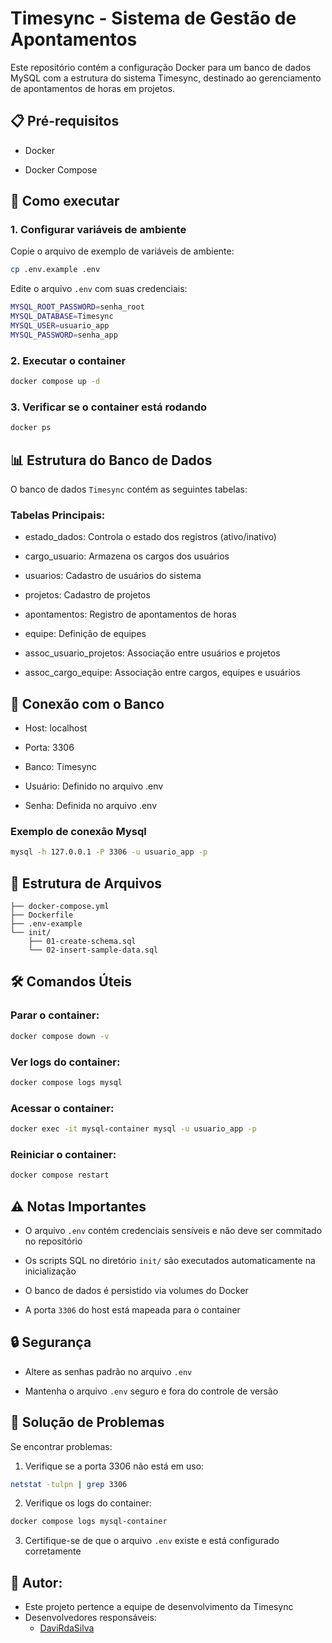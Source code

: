 
# Timesync - Sistema de Gestão de Apontamentos

Este repositório contém a configuração Docker para um banco de dados MySQL com a estrutura do sistema Timesync, destinado ao gerenciamento de apontamentos de horas em projetos.

## 📋 Pré-requisitos

- Docker

- Docker Compose

## 🚀 Como executar

### 1. Configurar variáveis de ambiente

Copie o arquivo de exemplo de variáveis de ambiente:

```bash
cp .env.example .env
```

Edite o arquivo ```.env``` com suas credenciais:

```bash
MYSQL_ROOT_PASSWORD=senha_root
MYSQL_DATABASE=Timesync
MYSQL_USER=usuario_app
MYSQL_PASSWORD=senha_app
```

### 2. Executar o container

```bash
docker compose up -d
```

### 3. Verificar se o container está rodando

```bash
docker ps 
```

## 📊 Estrutura do Banco de Dados

O banco de dados ```Timesync``` contém as seguintes tabelas:

### Tabelas Principais:

- estado_dados: Controla o estado dos registros (ativo/inativo)

- cargo_usuario: Armazena os cargos dos usuários

- usuarios: Cadastro de usuários do sistema

- projetos: Cadastro de projetos

- apontamentos: Registro de apontamentos de horas

- equipe: Definição de equipes

- assoc_usuario_projetos: Associação entre usuários e projetos

- assoc_cargo_equipe: Associação entre cargos, equipes e usuários

## 🔌 Conexão com o Banco

- Host: localhost

- Porta: 3306

- Banco: Timesync

- Usuário: Definido no arquivo .env

- Senha: Definida no arquivo .env

### Exemplo de conexão Mysql

```bash
mysql -h 127.0.0.1 -P 3306 -u usuario_app -p
```

## 📁 Estrutura de Arquivos

```text
├── docker-compose.yml
├── Dockerfile
├── .env-example
└── init/
    ├── 01-create-schema.sql
    └── 02-insert-sample-data.sql
```

## 🛠 Comandos Úteis

### Parar o container:

```bash
docker compose down -v
```

### Ver logs do container:

```bash
docker compose logs mysql
```

### Acessar o container:

```bash
docker exec -it mysql-container mysql -u usuario_app -p
```

### Reiniciar o container:

```bash
docker compose restart
```

## ⚠️ Notas Importantes

- O arquivo ```.env``` contém credenciais sensíveis e não deve ser commitado no repositório

- Os scripts SQL no diretório ```init/``` são executados automaticamente na inicialização

- O banco de dados é persistido via volumes do Docker

- A porta ```3306``` do host está mapeada para o container

## 🔒 Segurança

- Altere as senhas padrão no arquivo ```.env```

- Mantenha o arquivo ```.env``` seguro e fora do controle de versão

## 🐛 Solução de Problemas

Se encontrar problemas:

1. Verifique se a porta 3306 não está em uso:

```bash
netstat -tulpn | grep 3306
```

2. Verifique os logs do container:

```bash
docker compose logs mysql-container
```

3. Certifique-se de que o arquivo ```.env``` existe e está configurado corretamente

## 📝 Autor:

- Este projeto pertence a equipe de desenvolvimento da Timesync
- Desenvolvedores responsáveis:
    - [DaviRdaSilva](https://github.com/DaviRdaSilva)
